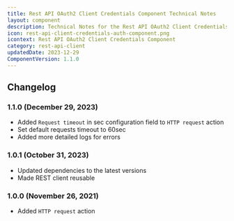 ```yaml
---
title: Rest API OAuth2 Client Credentials Component Technical Notes
layout: component
description: Technical Notes for the Rest API OAuth2 Client Credentials component
icon: rest-api-client-credentials-auth-component.png
icontext: Rest API OAuth2 Client Credentials Component
category: rest-api-client
updatedDate: 2023-12-29
ComponentVersion: 1.1.0
---
```


## Changelog

### 1.1.0 (December 29, 2023)

* Added `Request timeout` in sec configuration field to `HTTP request` action
* Set default requests timeout to 60sec
* Added more detailed logs for errors

### 1.0.1 (October 31, 2023)

* Updated dependencies to the latest versions
* Made REST client reusable

### 1.0.0 (November 26, 2021)

* Added `HTTP request` action

